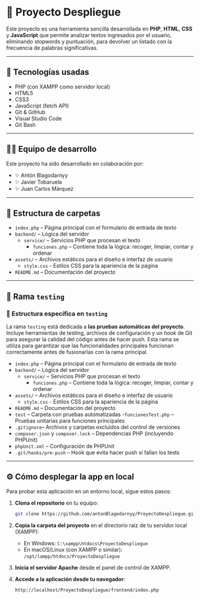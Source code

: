 # 🧠 Proyecto Despliegue

Este proyecto es una herramienta sencilla desarrollada en **PHP**, **HTML**, **CSS** y **JavaScript** que permite analizar textos ingresados por el usuario, eliminando stopwords y puntuación, para devolver un listado con la frecuencia de palabras significativas.

---

## 🚀 Tecnologías usadas

- PHP (con XAMPP como servidor local)
- HTML5
- CSS3
- JavaScript (fetch API)
- Git & GitHub
- Visual Studio Code
- Git Bash

---

## 👨‍💻 Equipo de desarrollo

Este proyecto ha sido desarrollado en colaboración por:

- ✨ Antón Blagodarnyy
- ✨ Javier Tobaruela
- ✨ Juan Carlos Márquez

---

## 📁 Estructura de carpetas
- `index.php` – Página principal con el formulario de entrada de texto
- `backend/` – Lógica del servidor
  - `service/` – Servicios PHP que procesan el texto
    - `funciones.php` – Contiene toda la lógica: recoger, limpiar, contar y ordenar
- `assets/` – Archivos estáticos para el diseño e interfaz de usuario
   - `style.css` - Estilos CSS para la apariencia de la página
- `README.md` – Documentación del proyecto

---
## 🧪 Rama `testing`

### 📁 Estructura específica en `testing`
La rama `testing` está dedicada a **las pruebas automáticas del proyecto**. Incluye herramientas de testing, archivos de configuración y un *hook* de Git para asegurar la calidad del código antes de hacer push. Esta rama se utiliza para garantizar que las funcionalidades principales funcionan correctamente antes de fusionarlas con la rama principal.

- `index.php` – Página principal con el formulario de entrada de texto
- `backend/` – Lógica del servidor
  - `service/` – Servicios PHP que procesan el texto
    - `funciones.php` – Contiene toda la lógica: recoger, limpiar, contar y ordenar
- `assets/` – Archivos estáticos para el diseño e interfaz de usuario
   - `style.css` - Estilos CSS para la apariencia de la página
- `README.md` – Documentación del proyecto
- `test` – Carpeta con pruebas automatizadas
   -`funcionesTest.php` – Pruebas unitarias para funciones principales  
- `.gitignore`– Archivos y carpetas excluidos del control de versiones  
- `composer.json` y `composer.lock` – Dependencias PHP (incluyendo PHPUnit)  
- `phpUnit.xml` – Configuración de PHPUnit 
- `.git/hooks/pre-push` – Hook que evita hacer push si fallan los tests

---

## ⚙️ Cómo desplegar la app en local

Para probar esta aplicación en un entorno local, sigue estos pasos:

1. **Clona el repositorio** en tu equipo:
   ```bash
   git clone https://github.com/antonBlagodarnyy/ProyectoDespliegue.git
   
   ```

2. **Copia la carpeta del proyecto** en el directorio raíz de tu servidor local (XAMPP):
   - En Windows: `C:\xampp\htdocs\ProyectoDespliegue`
   - En macOS/Linux (con XAMPP o similar): `/opt/lampp/htdocs/ProyectoDespliegue`

3. **Inicia el servidor Apache** desde el panel de control de XAMPP.

4. **Accede a la aplicación desde tu navegador**:
   ```
   http://localhost/ProyectoDespliegue/frontend/index.php

   ```



